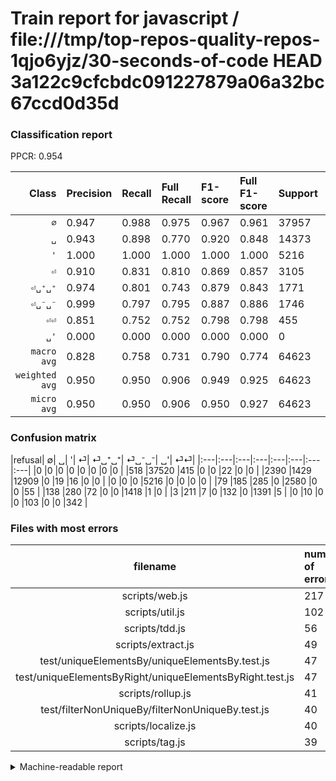 # Train report for javascript / file:///tmp/top-repos-quality-repos-1qjo6yjz/30-seconds-of-code HEAD 3a122c9cfcbdc091227879a06a32bc67ccd0d35d

### Classification report

PPCR: 0.954

| Class | Precision | Recall | Full Recall | F1-score | Full F1-score | Support | Full Support | PPCR |
|------:|:----------|:-------|:------------|:---------|:---------|:--------|:-------------|:-----|
| `∅` | 0.947| 0.988| 0.975| 0.967| 0.961| 37957| 38475| 0.987 |
| `␣` | 0.943| 0.898| 0.770| 0.920| 0.848| 14373| 16763| 0.857 |
| `'` | 1.000| 1.000| 1.000| 1.000| 1.000| 5216| 5216| 1.000 |
| `⏎` | 0.910| 0.831| 0.810| 0.869| 0.857| 3105| 3184| 0.975 |
| `⏎␣⁺␣⁺` | 0.974| 0.801| 0.743| 0.879| 0.843| 1771| 1909| 0.928 |
| `⏎␣⁻␣⁻` | 0.999| 0.797| 0.795| 0.887| 0.886| 1746| 1749| 0.998 |
| `⏎⏎` | 0.851| 0.752| 0.752| 0.798| 0.798| 455| 455| 1.000 |
| `␣'` | 0.000| 0.000| 0.000| 0.000| 0.000| 0| 0| 0.000 |
| `macro avg` | 0.828| 0.758| 0.731| 0.790| 0.774| 64623| 67751| 0.954 |
| `weighted avg` | 0.950| 0.950| 0.906| 0.949| 0.925| 64623| 67751| 0.954 |
| `micro avg` | 0.950| 0.950| 0.906| 0.950| 0.927| 64623| 67751| 0.954 |

### Confusion matrix

|refusal|  ∅| ␣| '| ⏎| ⏎␣⁺␣⁺| ⏎␣⁻␣⁻| ␣'| ⏎⏎| 
|:---|:---|:---|:---|:---|:---|:---|:---|
|0 |0 |0 |0 |0 |0 |0 |0 |
|518 |37520 |415 |0 |0 |22 |0 |0 |
|2390 |1429 |12909 |0 |19 |16 |0 |0 |
|0 |0 |0 |5216 |0 |0 |0 |0 |
|79 |185 |285 |0 |2580 |0 |0 |55 |
|138 |280 |72 |0 |0 |1418 |1 |0 |
|3 |211 |7 |0 |132 |0 |1391 |5 |
|0 |10 |0 |0 |103 |0 |0 |342 |

### Files with most errors

| filename | number of errors|
|:----:|:-----|
| scripts/web.js | 217 |
| scripts/util.js | 102 |
| scripts/tdd.js | 56 |
| scripts/extract.js | 49 |
| test/uniqueElementsBy/uniqueElementsBy.test.js | 47 |
| test/uniqueElementsByRight/uniqueElementsByRight.test.js | 47 |
| scripts/rollup.js | 41 |
| test/filterNonUniqueBy/filterNonUniqueBy.test.js | 40 |
| scripts/localize.js | 40 |
| scripts/tag.js | 39 |

<details>
    <summary>Machine-readable report</summary>
```json
{
  "cl_report": {"\u0027": {"f1-score": 1.0, "precision": 1.0, "recall": 1.0, "support": 5216}, "macro avg": {"f1-score": 0.7899412427911112, "precision": 0.8280037394676891, "recall": 0.7583189066363996, "support": 64623}, "micro avg": {"f1-score": 0.949754731287622, "precision": 0.949754731287622, "recall": 0.949754731287622, "support": 64623}, "weighted avg": {"f1-score": 0.948794256565494, "precision": 0.9499076585407242, "recall": 0.949754731287622, "support": 64623}, "\u2205": {"f1-score": 0.9671100113413754, "precision": 0.946638072410748, "recall": 0.9884869721000079, "support": 37957}, "\u23ce": {"f1-score": 0.8688331368917326, "precision": 0.9103740296400847, "recall": 0.8309178743961353, "support": 3105}, "\u23ce\u23ce": {"f1-score": 0.7981330221703618, "precision": 0.8507462686567164, "recall": 0.7516483516483516, "support": 455}, "\u23ce\u2423\u207a\u2423\u207a": {"f1-score": 0.8788348311124885, "precision": 0.9739010989010989, "recall": 0.8006775832862789, "support": 1771}, "\u23ce\u2423\u207b\u2423\u207b": {"f1-score": 0.8865519439133205, "precision": 0.9992816091954023, "recall": 0.7966781214203894, "support": 1746}, "\u2423": {"f1-score": 0.9200669968996116, "precision": 0.9430888369374635, "recall": 0.8981423502400334, "support": 14373}, "\u2423\u0027": {"f1-score": 0.0, "precision": 0.0, "recall": 0.0, "support": 0}},
  "cl_report_full": {"\u0027": {"f1-score": 1.0, "precision": 1.0, "recall": 1.0, "support": 5216}, "macro avg": {"f1-score": 0.774076221692801, "precision": 0.8280037394676891, "recall": 0.7306657894470128, "support": 67751}, "micro avg": {"f1-score": 0.9273120099113118, "precision": 0.949754731287622, "recall": 0.905905447890068, "support": 67751}, "weighted avg": {"f1-score": 0.9245998279597755, "precision": 0.9496470783380914, "recall": 0.905905447890068, "support": 67751}, "\u2205": {"f1-score": 0.960696453719114, "precision": 0.946638072410748, "recall": 0.9751786874593892, "support": 38475}, "\u23ce": {"f1-score": 0.8574277168494516, "precision": 0.9103740296400847, "recall": 0.8103015075376885, "support": 3184}, "\u23ce\u23ce": {"f1-score": 0.7981330221703618, "precision": 0.8507462686567164, "recall": 0.7516483516483516, "support": 455}, "\u23ce\u2423\u207a\u2423\u207a": {"f1-score": 0.8427934621099553, "precision": 0.9739010989010989, "recall": 0.7427972760607648, "support": 1909}, "\u23ce\u2423\u207b\u2423\u207b": {"f1-score": 0.8857051894301178, "precision": 0.9992816091954023, "recall": 0.7953116066323613, "support": 1749}, "\u2423": {"f1-score": 0.8478539292634069, "precision": 0.9430888369374635, "recall": 0.770088886237547, "support": 16763}, "\u2423\u0027": {"f1-score": 0.0, "precision": 0.0, "recall": 0.0, "support": 0}},
  "ppcr": 0.9538309397647268
}
```
</details>
